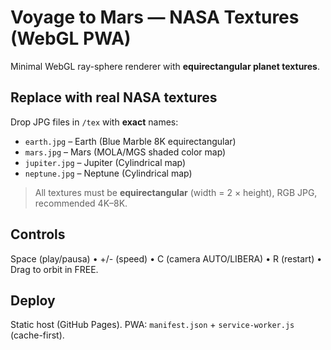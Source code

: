 # Voyage to Mars — NASA Textures (WebGL PWA)

Minimal WebGL ray-sphere renderer with **equirectangular planet textures**.

## Replace with real NASA textures
Drop JPG files in `/tex` with **exact** names:
- `earth.jpg` – Earth (Blue Marble 8K equirectangular)
- `mars.jpg` – Mars (MOLA/MGS shaded color map)
- `jupiter.jpg` – Jupiter (Cylindrical map)
- `neptune.jpg` – Neptune (Cylindrical map)

> All textures must be **equirectangular** (width = 2 × height), RGB JPG, recommended 4K–8K.

## Controls
Space (play/pausa) • +/- (speed) • C (camera AUTO/LIBERA) • R (restart) • Drag to orbit in FREE.

## Deploy
Static host (GitHub Pages). PWA: `manifest.json` + `service-worker.js` (cache-first).
